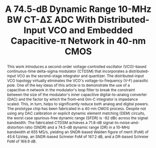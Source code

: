 ---
title: A 74.5-dB Dynamic Range 10-MHz BW CT-ΔΣ ADC With Distributed-Input VCO and Embedded Capacitive-π Network in 40-nm CMOS

authors:
- Abhishek Mukherjee
- Miguel Gandara
- Xiangxing Yang
- Linxiao Shen
- Xiyuan Tang
- Chen-Kai Hsu
- Nan Sun

publishDate: "2002-08-12"

summary: JSSC, 2021

abstract: "This work introduces a second-order voltage-controlled oscillator (VCO)-based continuous-time delta-sigma modulator (CTDSM) that incorporates a distributed-input VCO as the second-stage integrator and quantizer. The distributed-input VCO topology virtually eliminates the VCO's voltage-to-frequency (V-F) parasitic pole. One of the key ideas of this article is to demonstrate the use of a capacitive-π network in the modulator's loop filter to break the constraint between the size of the modulator's inner capacitive digital-to-analog converter (DAC) and the factor by which the front-end Gm-C integrator is impedance scaled. This, in turn, helps to significantly reduce both analog and digital powers. The prototype chip has been fabricated in a 40-nm CMOS process. Despite not using any DAC calibration or explicit dynamic element matching (DEM) circuits, the worst case spurious-free dynamic range (SFDR) is -82 dBc across the signal bandwidth. The fabricated CTDSM achieves a 71.8-dB signal-to-noise-and-distortion ratio (SNDR) and a 74.5-dB dynamic range (DR) in a 10-MHz bandwidth at 655 MS/s, yielding an SNDR-based Walden figure of merit (FoM) of 45.6 fJ/step, an SNDR-based Schreier FoM of 167.2 dB, and a DR-based Schreier FoM of 169.9 dB."

publication_types: ["2"]

publication: "IEEE Journal of Solid-State Circuits ( Volume: 56, Issue: 2, Feb. 2021)"

tags:
- Analog-to-digital converter (ADC)
- capacitive-π network
- continuous-time delta–sigma modulator (CTDSM)
- distributed-input voltage-controlled oscillator (VCO)
- Gm-C integrator
- VCO parasitic pole
- VCO
- VCO-based ADC

links:
- name: IEEE Xplore
  url: https://ieeexplore.ieee.org/document/9165909/
---